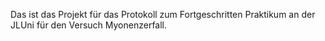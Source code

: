 Das ist das Projekt für das Protokoll zum
Fortgeschritten Praktikum an der JLUni für den Versuch Myonenzerfall.
